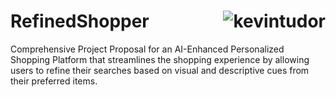 # RefinedShopper <img align="right" src="https://img.shields.io/github/commits-since/KevinTudor/RefinedShopper/latest.svg" alt="kevintudor" /> 
Comprehensive Project Proposal for an AI-Enhanced Personalized Shopping Platform that streamlines the shopping experience by allowing users to refine their searches based on visual and descriptive cues from their preferred items.

